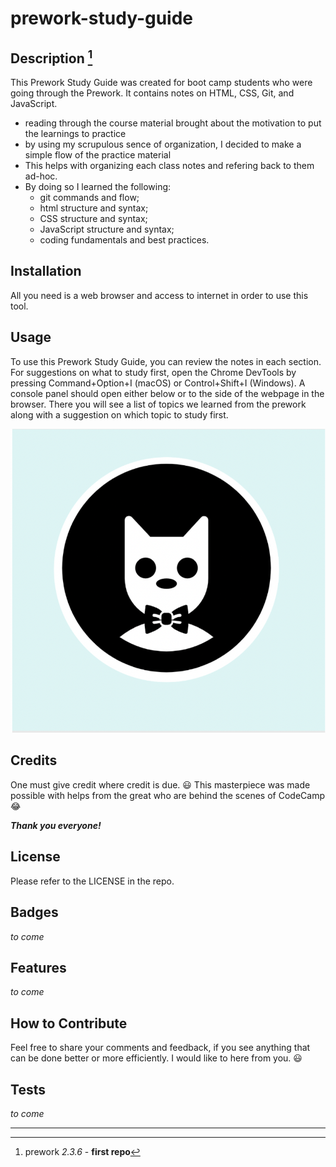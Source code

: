 # prework-study-guide

## Description [^1]

This Prework Study Guide was created for boot camp students who were going through the Prework. It contains notes on HTML, CSS, Git, and JavaScript.

- reading through the course material brought about the motivation to put the learnings to practice
- by using my scrupulous sence of organization, I decided to make a simple flow of the practice material 
- This helps with organizing each class notes and refering back to them ad-hoc. 
- By doing so I learned the following:
    - git commands and flow;
    - html structure and syntax;
    - CSS structure and syntax;
    - JavaScript structure and syntax;
    - coding fundamentals and best practices.

## Installation

All you need is a web browser and access to internet in order to use this tool.

## Usage

To use this Prework Study Guide, you can review the notes in each section. For suggestions on what to study first, open the Chrome DevTools by pressing Command+Option+I (macOS) or Control+Shift+I (Windows). A console panel should open either below or to the side of the webpage in the browser. There you will see a list of topics we learned from the prework along with a suggestion on which topic to study first.

![alt text](assets/bowtie-cat.png)

## Credits

One must give credit where credit is due. :smiley:
This masterpiece was made possible with helps from the great who are behind the scenes of CodeCamp :joy:

***Thank you everyone!***

## License
Please refer to the LICENSE in the repo.

## Badges

*to come*

## Features

*to come*

## How to Contribute

Feel free to share your comments and feedback, if you see anything that can be done better or more efficiently. I would like to here from you. :smiley:

## Tests

*to come*

---
[^1]: prework *2.3.6* - **first repo**

